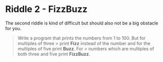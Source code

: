 # Riddle 2 - FizzBuzz

The second riddle is kind of difficult but should also not be a big obstacle for you. 

> Write a program that prints the numbers from 1 to 100. But for multiples of three > print **Fizz** instead of the number and for the multiples of five print **Buzz**. For > numbers which are multiples of both three and five print **FizzBuzz**.